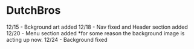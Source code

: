 # DutchBros

12/15 - Bckground art added
12/18 - Nav fixed and Header section added
12/20 - Menu section added
    *for some reason the background image is acting up now.
12/24 - Background fixed